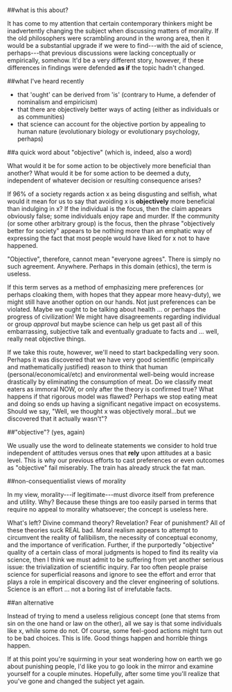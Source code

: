 ##what is this about?

It has come to my attention that certain contemporary thinkers might be inadvertently changing the subject when discussing matters of morality. If the old philosophers were scrambling around in the wrong area, then it would be a substantial upgrade if we were to find---with the aid of science, perhaps---that previous discussions were lacking conceptually or empirically, somehow. It'd be a very different story, however, if these differences in findings were defended **as if** the topic hadn't changed.

##what I've heard recently

- that 'ought' can be derived from 'is' (contrary to Hume, a defender of nominalism and empiricism)
- that there are objectively better ways of acting (either as individuals or as communities)
- that science can account for the objective portion by appealing to human nature (evolutionary biology or evolutionary psychology, perhaps)

##a quick word about "objective" (which is, indeed, also a word)

What would it be for some action to be objectively more beneficial than another? What would it be for some action to be deemed a duty, independent of whatever decision or resulting consequence arises?

If 96% of a society regards action x as being disgusting and selfish, what would it mean for us to say that avoiding x is **objectively** more beneficial than indulging in x? If the individual is the focus, then the claim appears obviously false; some individuals enjoy rape and murder. If the community (or some other arbitrary group) is the focus, then the phrase "objectively better for society" appears to be nothing more than an emphatic way of expressing the fact that most people would have liked for x not to have happened.

"Objective", therefore, cannot mean "everyone agrees". There is simply no such agreement. Anywhere. Perhaps in this domain (ethics), the term is useless.

If this term serves as a method of emphasizing mere preferences (or perhaps cloaking them, with hopes that they appear more heavy-duty), we might still have another option on our hands. Not just preferences can be violated. Maybe we ought to be talking about health ... or perhaps the progress of civilization! We might have disagreements regarding individual or group *approval* but maybe science can help us get past all of this embarrassing, subjective talk and eventually graduate to facts and ... well, really neat objective things.

If we take this route, however, we'll need to start backpedalling very soon. Perhaps it was discovered that we have very good scientific (empirically and mathematically justified) reason to think that human (personal/economical/etc) and environmental well-being would increase drastically by eliminating the consumption of meat. Do we classify meat eaters as immoral NOW, or only after the theory is confirmed true? What happens if that rigorous model was flawed? Perhaps we stop eating meat and doing so ends up having a significant negative impact on ecosystems. Should we say, "Well, we thought x was objectively moral...but we discovered that it actually wasn't"?

##"objective"? (yes, again)

We usually use the word to delineate statements we consider to hold true independent of attitudes versus ones that **rely** upon attitudes at a basic level. This is why our previous efforts to cast preferences or even outcomes as "objective" fail miserably. The train has already struck the fat man.

##non-consequentialist views of morality

In my view, morality---if legitimate---must divorce itself from preference and utility. Why? Because these things are too easily parsed in terms that require no appeal to morality whatsoever; the concept is useless here.

What's left? Divine command theory? Revelation? Fear of punishment? All of these theories suck REAL bad. Moral realism appears to attempt to circumvent the reality of fallibilism, the necessity of conceptual economy, and the importance of verification. Further, if the purportedly "objective" quality of a certain class of moral judgments is hoped to find its reality via science, then I think we must admit to be suffering from yet another serious issue: the trivialization of scientific inquiry. Far too often people praise science for superficial reasons and ignore to see the effort and error that plays a role in empirical discovery and the clever engineering of solutions. Science is an effort ... not a boring list of irrefutable facts.

##an alternative

Instead of trying to mend a useless religious concept (one that stems from sin on the one hand or law on the other), all we say is that some individuals like x, while some do not. Of course, some feel-good actions might turn out to be bad choices. This is life. Good things happen and horrible things happen.

If at this point you're squirming in your seat wondering how on earth we go about punishing people, I'd like you to go look in the mirror and examine yourself for a couple minutes. Hopefully, after some time you'll realize that you've gone and changed the subject yet again.
